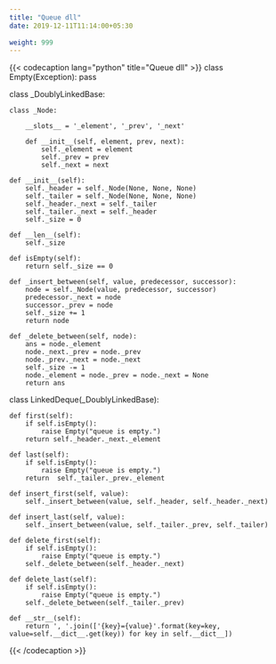 ```yaml
---
title: "Queue dll"
date: 2019-12-11T11:14:00+05:30
 
weight: 999
---
```


{{< codecaption lang="python" title="Queue dll" >}}
class Empty(Exception):
    pass

class _DoublyLinkedBase:

    class _Node:

        __slots__ = '_element', '_prev', '_next'

        def __init__(self, element, prev, next):
            self._element = element
            self._prev = prev
            self._next = next

    def __init__(self):
        self._header = self._Node(None, None, None)
        self._tailer = self._Node(None, None, None)
        self._header._next = self._tailer
        self._tailer._next = self._header
        self._size = 0

    def __len__(self):
        self._size

    def isEmpty(self):
        return self._size == 0

    def _insert_between(self, value, predecessor, successor):
        node = self._Node(value, predecessor, successor)
        predecessor._next = node
        successor._prev = node
        self._size += 1
        return node

    def _delete_between(self, node):
        ans = node._element
        node._next._prev = node._prev
        node._prev._next = node._next
        self._size -= 1
        node._element = node._prev = node._next = None
        return ans



class LinkedDeque(_DoublyLinkedBase):

    def first(self):
        if self.isEmpty():
            raise Empty("queue is empty.")
        return self._header._next._element

    def last(self):
        if self.isEmpty():
            raise Empty("queue is empty.")
        return  self._tailer._prev._element

    def insert_first(self, value):
        self._insert_between(value, self._header, self._header._next)

    def insert_last(self, value):
        self._insert_between(value, self._tailer._prev, self._tailer)

    def delete_first(self):
        if self.isEmpty():
            raise Empty("queue is empty.")
        self._delete_between(self._header._next)

    def delete_last(self):
        if self.isEmpty():
            raise Empty("queue is empty.")
        self._delete_between(self._tailer._prev)

    def __str__(self):
        return ', '.join(['{key}={value}'.format(key=key, value=self.__dict__.get(key)) for key in self.__dict__])
{{< /codecaption >}}